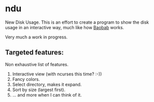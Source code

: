 # ndu

New Disk Usage. This is an effort to create a program to show the disk usage
in an interactive way, much like how [Baobab](http://www.marzocca.net/linux/baobab/)
works.

Very much a work in progress.

## Targeted features:

Non exhaustive list of features.

1. Interactive view (with ncurses this time? :-))
1. Fancy colors.
1. Select directory, makes it expand.
1. Sort by size (largest first).
1. ... and more when I can think of it.
